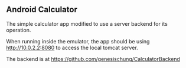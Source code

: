 ## Android Calculator    
The simple calculator app modified to use a server backend for its operation.  

When running inside the emulator, the app should be using http://10.0.2.2:8080 to access the local
tomcat server.  

The backend is at https://github.com/genesischung/CalculatorBackend